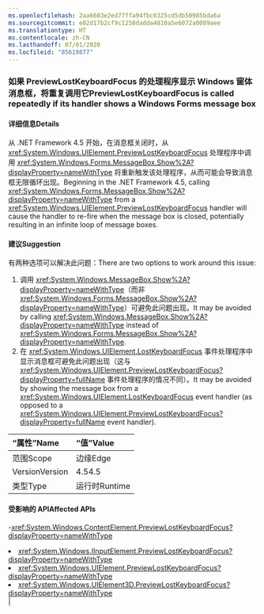 ```yaml
---
ms.openlocfilehash: 2aa6603e2ed77ffa94fbc6325cd5db50985bda6a
ms.sourcegitcommit: e02d17b2cf9c1258dadda4810a5e6072a0089aee
ms.translationtype: HT
ms.contentlocale: zh-CN
ms.lasthandoff: 07/01/2020
ms.locfileid: "85619877"
---
```

### <a name="previewlostkeyboardfocus-is-called-repeatedly-if-its-handler-shows-a-windows-forms-message-box"></a><span data-ttu-id="60563-101">如果 PreviewLostKeyboardFocus 的处理程序显示 Windows 窗体消息框，将重复调用它</span><span class="sxs-lookup"><span data-stu-id="60563-101">PreviewLostKeyboardFocus is called repeatedly if its handler shows a Windows Forms message box</span></span>

#### <a name="details"></a><span data-ttu-id="60563-102">详细信息</span><span class="sxs-lookup"><span data-stu-id="60563-102">Details</span></span>

<span data-ttu-id="60563-103">从 .NET Framework 4.5 开始，在消息框关闭时，从 <xref:System.Windows.UIElement.PreviewLostKeyboardFocus> 处理程序中调用 <xref:System.Windows.Forms.MessageBox.Show%2A?displayProperty=nameWithType> 将重新触发该处理程序，从而可能会导致消息框无限循环出现。</span><span class="sxs-lookup"><span data-stu-id="60563-103">Beginning in the .NET Framework 4.5, calling <xref:System.Windows.Forms.MessageBox.Show%2A?displayProperty=nameWithType> from a <xref:System.Windows.UIElement.PreviewLostKeyboardFocus> handler will cause the handler to re-fire when the message box is closed, potentially resulting in an infinite loop of message boxes.</span></span>

#### <a name="suggestion"></a><span data-ttu-id="60563-104">建议</span><span class="sxs-lookup"><span data-stu-id="60563-104">Suggestion</span></span>

<span data-ttu-id="60563-105">有两种选项可以解决此问题：</span><span class="sxs-lookup"><span data-stu-id="60563-105">There are two options to work around this issue:</span></span><ol><li><span data-ttu-id="60563-106">调用 <xref:System.Windows.MessageBox.Show%2A?displayProperty=nameWithType>（而非 <xref:System.Windows.Forms.MessageBox.Show%2A?displayProperty=nameWithType>）可避免此问题出现。</span><span class="sxs-lookup"><span data-stu-id="60563-106">It may be avoided by calling <xref:System.Windows.MessageBox.Show%2A?displayProperty=nameWithType> instead of <xref:System.Windows.Forms.MessageBox.Show%2A?displayProperty=nameWithType>.</span></span></li><li><span data-ttu-id="60563-107">在 <xref:System.Windows.UIElement.LostKeyboardFocus> 事件处理程序中显示消息框可避免此问题出现（这与 <xref:System.Windows.UIElement.PreviewLostKeyboardFocus?displayProperty=fullName> 事件处理程序的情况不同）。</span><span class="sxs-lookup"><span data-stu-id="60563-107">It may be avoided by showing the message box from a <xref:System.Windows.UIElement.LostKeyboardFocus> event handler (as opposed to a <xref:System.Windows.UIElement.PreviewLostKeyboardFocus?displayProperty=fullName> event handler).</span></span></li></ol>

| <span data-ttu-id="60563-108">“属性”</span><span class="sxs-lookup"><span data-stu-id="60563-108">Name</span></span>    | <span data-ttu-id="60563-109">“值”</span><span class="sxs-lookup"><span data-stu-id="60563-109">Value</span></span>       |
|:--------|:------------|
| <span data-ttu-id="60563-110">范围</span><span class="sxs-lookup"><span data-stu-id="60563-110">Scope</span></span>   |<span data-ttu-id="60563-111">边缘</span><span class="sxs-lookup"><span data-stu-id="60563-111">Edge</span></span>|
|<span data-ttu-id="60563-112">Version</span><span class="sxs-lookup"><span data-stu-id="60563-112">Version</span></span>|<span data-ttu-id="60563-113">4.5</span><span class="sxs-lookup"><span data-stu-id="60563-113">4.5</span></span>|
|<span data-ttu-id="60563-114">类型</span><span class="sxs-lookup"><span data-stu-id="60563-114">Type</span></span>|<span data-ttu-id="60563-115">运行时</span><span class="sxs-lookup"><span data-stu-id="60563-115">Runtime</span></span>

#### <a name="affected-apis"></a><span data-ttu-id="60563-116">受影响的 API</span><span class="sxs-lookup"><span data-stu-id="60563-116">Affected APIs</span></span>

-<xref:System.Windows.ContentElement.PreviewLostKeyboardFocus?displayProperty=nameWithType></li><li><xref:System.Windows.IInputElement.PreviewLostKeyboardFocus?displayProperty=nameWithType></li><li><xref:System.Windows.UIElement.PreviewLostKeyboardFocus?displayProperty=nameWithType></li><li><xref:System.Windows.UIElement3D.PreviewLostKeyboardFocus?displayProperty=nameWithType></li></ul>|
